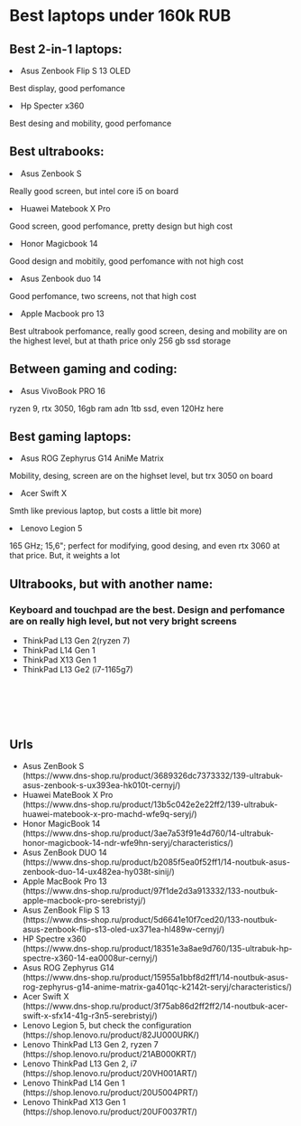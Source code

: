# Best laptops under 160k RUB

 ## Best 2-in-1 laptops:
 <li> Asus Zenbook Flip S 13 OLED </li>
 <p> Best display, good perfomance </p>
 <li> Hp Specter x360 </li>
 <p> Best desing and mobility, good perfomance </p>


 ## Best ultrabooks:
 <li> Asus Zenbook S </li>
 <p> Really good screen, but intel core i5 on board </p>
 <li> Huawei Matebook X Pro </li>
 <p> Good screen, good perfomance, pretty design but high cost </p>
 <li> Honor Magicbook 14 </li>
 <p> Good design and mobitily, good perfomance with not high cost </p>
 <li> Asus Zenbook duo 14 </li>
 <p> Good perfomance, two screens, not that high cost </p>
 <li> Apple Macbook pro 13 </li>
 <p> Best ultrabook perfomance, really good screen, desing and mobility are on the highest level, but at thath price only 256 gb ssd storage </p>
 
 ## Between gaming and coding:
 <li> Asus VivoBook PRO 16 </li>
 <p> ryzen 9, rtx 3050, 16gb ram adn 1tb ssd, even 120Hz here </p>

 ## Best gaming laptops:
 <li> Asus ROG Zephyrus G14 AniMe Matrix </li>
 <p> Mobility, desing, screen are on the highset level, but trx 3050 on board </p>
 <li> Acer Swift X </li>
 <p> Smth like previous laptop, but costs a little bit more) </p>
 <li> Lenovo Legion 5 </li>
 <p> 165 GHz; 15,6"; perfect for modifying, good desing, and even rtx 3060 at that price. But, it weights a lot </p>


 ## Ultrabooks, but with another name:
 <h3>Keyboard and touchpad are the best. Design and perfomance are on really high level, but not very bright screens </h3>
 <ul>
 <li>ThinkPad L13 Gen 2(ryzen 7)</li>
 <li>ThinkPad L14 Gen 1</li>
 <li>ThinkPad X13 Gen 1</li>
 <li>ThinkPad L13 Ge2 (i7-1165g7)</li>
 </ul>

<br></br>
<br></br>

## Urls

<ul>
<li> Asus ZenBook S <br> (https://www.dns-shop.ru/product/3689326dc7373332/139-ultrabuk-asus-zenbook-s-ux393ea-hk010t-cernyj/)</li>
<li> Huawei MateBook X Pro <br> (https://www.dns-shop.ru/product/13b5c042e2e22ff2/139-ultrabuk-huawei-matebook-x-pro-machd-wfe9q-seryj/)</li>
<li> Honor MagicBook 14 <br> (https://www.dns-shop.ru/product/3ae7a53f91e4d760/14-ultrabuk-honor-magicbook-14-ndr-wfe9hn-seryj/characteristics/)</li>
<li> Asus ZenBook DUO 14 <br> (https://www.dns-shop.ru/product/b2085f5ea0f52ff1/14-noutbuk-asus-zenbook-duo-14-ux482ea-hy038t-sinij/)</li>
<li> Apple MacBook Pro 13 <br> (https://www.dns-shop.ru/product/97f1de2d3a913332/133-noutbuk-apple-macbook-pro-serebristyj/)</li>
<li> Asus ZenBook Flip S 13 <br> (https://www.dns-shop.ru/product/5d6641e10f7ced20/133-noutbuk-asus-zenbook-flip-s13-oled-ux371ea-hl489w-cernyj/)</li>
<li> HP Spectre x360 <br> (https://www.dns-shop.ru/product/18351e3a8ae9d760/135-ultrabuk-hp-spectre-x360-14-ea0008ur-cernyj/)</li>
<li> Asus ROG Zephyrus G14 <br> (https://www.dns-shop.ru/product/15955a1bbf8d2ff1/14-noutbuk-asus-rog-zephyrus-g14-anime-matrix-ga401qc-k2142t-seryj/characteristics/)</li>
<li> Acer Swift X <br> (https://www.dns-shop.ru/product/3f75ab86d2ff2ff2/14-noutbuk-acer-swift-x-sfx14-41g-r3n5-serebristyj/)</li>
<li> Lenovo Legion 5, but check the configuration <br> (https://shop.lenovo.ru/product/82JU000URK/)</li>
<li> Lenovo ThinkPad L13 Gen 2, ryzen 7 <br> (https://shop.lenovo.ru/product/21AB000KRT/)</li>
<li> Lenovo ThinkPad L13 Gen 2, i7 <br> (https://shop.lenovo.ru/product/20VH001ART/)</li>
<li> Lenovo ThinkPad L14 Gen 1 <br> (https://shop.lenovo.ru/product/20U5004PRT/)</li>
<li> Lenovo ThinkPad X13 Gen 1 <br> (https://shop.lenovo.ru/product/20UF0037RT/)</li>
</ul>
